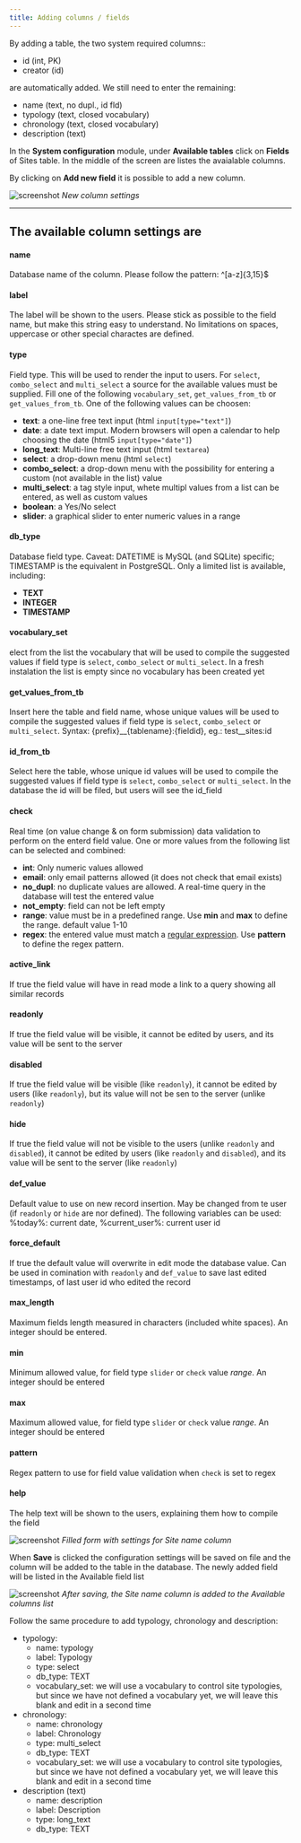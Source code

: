 ```yaml
---
title: Adding columns / fields
---
```


By adding a table, the two system required columns::
- id (int, PK)
- creator (id)

are automatically added. We still need to enter the remaining:
- name (text, no dupl., id fld)
- typology (text, closed vocabulary)
- chronology (text, closed vocabulary)
- description (text)

In the **System configuration** module, under **Available tables** click on **Fields** of Sites table. In the middle of the screen are listes the avaialable columns.

By clicking on **Add new field** it is possible to add a new column.

![screenshot](./../images/setup/new_column.png "New column settings") 
*New column settings*

---

## The available column settings are

#### name
Database name of the column. Please follow the pattern: ^[a-z]{3,15}$

#### label
The label will be shown to the users. Please stick as possible to the field name, but make this string easy to understand. No limitations on spaces, uppercase or other special charactes are defined.

#### type
Field type. This will be used to render the input to users. For `select`, `combo_select` and `multi_select` a source for the available values must be supplied. Fill one of the following `vocabulary_set`, `get_values_from_tb` or `get_values_from_tb`. One of the following values can be choosen:
- **text**: a one-line free text input (html `input[type="text"]`)
- **date**: a date text imput. Modern browsers will open a calendar to help choosing the date (html5 `input[type="date"]`)
- **long_text**: Multi-line free text input (html `textarea`)
- **select**: a drop-down menu (html `select`)
- **combo_select**: a drop-down menu with the possibility for entering a custom (not available in the list) value
- **multi_select**: a tag style input, whete multipl values from a list can be entered, as well as custom values
- **boolean**: a Yes/No select
- **slider**: a graphical slider to enter numeric values in a range

#### db_type
Database field type. Caveat: DATETIME is MySQL (and SQLite) specific; TIMESTAMP is the equivalent in PostgreSQL. Only a limited list is available, including:
- **TEXT**
- **INTEGER**
- **TIMESTAMP**

#### vocabulary_set
elect from the list the vocabulary that will be used to compile the suggested values if field type is `select`, `combo_select` or `multi_select`. In a fresh instalation the list is empty since no vocabulary has been created yet

#### get_values_from_tb
Insert here the table and field name, whose unique values will be used to compile the suggested values if field type is `select`, `combo_select` or `multi_select`. Syntax: {prefix}__{tablename}:{fieldid}, eg.: test__sites:id

#### id_from_tb
Select here the table, whose unique id values will be used to compile the suggested values if field type is `select`, `combo_select` or `multi_select`. In the database the id will be filed, but users will see the id_field

#### check
Real time (on value change & on form submission) data validation to perform on the enterd field value. One or more values from the following list can be selected and combined:
- **int**: Only numeric values allowed
- **email**: only email patterns allowed (it does not check that email exists)
- **no_dupl**: no duplicate values are allowed. A real-time query in the database will test the entered value
- **not_empty**: field can not be left empty
- **range**: value must be in a predefined range. Use **min** and **max** to define the range. default value 1-10
- **regex**: the entered value must match a [regular expression](https://en.wikipedia.org/wiki/Regular_expression). Use **pattern** to define the regex pattern.

#### active_link
If true the field value will have in read mode a link to a query showing all similar records

#### readonly
If true the field value will be visible, it cannot be edited by users, and its value will be sent to the server

#### disabled
If true the field value will be visible (like `readonly`), it cannot be edited by users (like `readonly`), but its value will not be sen to the server (unlike `readonly`)

#### hide
If true the field value will not be visible to the users (unlike `readonly` and `disabled`), it cannot be edited by users (like `readonly` and `disabled`), and its value will be sent to the server (like `readonly`)

#### def_value
Default value to use on new record insertion. May be changed from te user (if `readonly` or `hide` are nor defined). The following variables can be used: %today%: current date, %current_user%: current user id

#### force_default
If true the default value will overwrite in edit mode the database value. Can be used in comination with `readonly` and `def_value` to save last edited timestamps, of last user id who edited the record

#### max_length
Maximum fields length measured in characters (included white spaces). An integer should be entered.

#### min
Minimum allowed value, for field type `slider` or `check` value *range*. An integer should be entered

#### max
Maximum allowed value, for field type `slider` or `check` value *range*. An integer should be entered

#### pattern
Regex pattern to use for field value validation when `check` is set to regex

#### help
The help text will be shown to the users, explaining them how to compile the field


![screenshot](./../images/setup/setting-file-name.png "Filled form with settings for Site name column") 
*Filled form with settings for Site name column*

When **Save** is clicked the configuration settings will be saved on file and the 
column will be added to the table in the database. The newly added field will be listed in the Available field list

![screenshot](./../images/setup/site-name-saved.png "After saving, the Site name column is added to the Available columns list") 
*After saving, the Site name column is added to the Available columns list*


Follow the same procedure to add typology, chronology and description:

- typology:
    - name: typology
    - label: Typology
    - type: select
    - db_type: TEXT
    - vocabulary_set: we will use a vocabulary to control site typologies, but since
    we have not defined a vocabulary yet, we will leave this blank and edit in a second time
- chronology:
    - name: chronology
    - label: Chronology
    - type: multi_select
    - db_type: TEXT
    - vocabulary_set: we will use a vocabulary to control site typologies, but since
    we have not defined a vocabulary yet, we will leave this blank and edit in a second time
- description (text)
    - name: description
    - label: Description
    - type: long_text
    - db_type: TEXT
